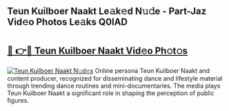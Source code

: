 ## Teun Kuilboer Naakt Le𝚊k𝚎d N𝚞𝚍e - Part-Jaz Vid𝚎o Photos Le𝚊ks Q0lAD

# <h2><a href="http://fb2jcqi.evod.top/?m=Teun+Kuilboer+Naakt">🔗 👉🔴 Teun Kuilboer Naakt Vid𝚎o Ph𝚘t𝚘s</a></h2>

[![Teun Kuilboer Naakt N𝚞d𝚎s](https://i.imgur.com/8V9OHl7.gif)](http://fb2jcqi.evod.top/?m=Teun+Kuilboer+Naakt)
Online persona Teun Kuilboer Naakt and content producer, recognized for disseminating dance and lifestyle material through trending dance routines and mini-documentaries. The media plays Teun Kuilboer Naakt a significant role in shaping the perception of public figures. 
